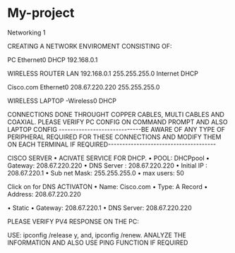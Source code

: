 # My-project
Networking 1

CREATING A NETWORK ENVIROMENT CONSISTING OF: 

PC Ethernet0 DHCP 192.168.0.1

WIRELESS ROUTER
LAN 192.168.0.1 255.255.255.0
Internet DHCP

Cisco.com
Ethernet0 208.67.220.220 255.255.255.0

WIRELESS LAPTOP -Wireless0 DHCP

CONNECTIONS DONE THROUGHT COPPER CABLES, MULTI CABLES AND COAXIAL.
PLEASE VERIFY PC CONFIG ON COMMAND PROMPT AND ALSO LAPTOP CONFIG
-----------------------------BE AWARE OF ANY TYPE OF PERIPHERAL REQUIRED FOR THESE CONNECTIONS AND MODIFY THEM ON EACH TERMINAL IF REQUIRED--------------------------------------

CISCO SERVER
• ACIVATE SERVICE FOR DHCP.
• POOL: DHCPpool
• Gateway: 208.67.220.220
• DNS Server : 208.67.220.220
• Initial IP : 208.67.220.1
• Sub net Mask: 255.255.255.0
• max users: 50

Click on for DNS ACTIVATON
• Name: Cisco.com
• Type: A Record 
• Address: 208.67.220.220

• Static
• Gateway: 208.67.220.1
• DNS Server: 208.67.220.220



PLEASE VERIFY PV4 RESPONSE ON THE PC:

USE: ipconfig /release y, and, ipconfig /renew. ANALYZE THE INFORMATION AND ALSO USE PING FUNCTION IF REQUIRED
